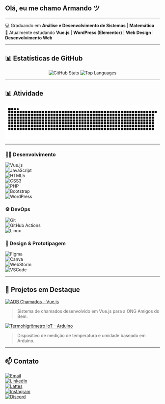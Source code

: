 ## Olá, eu me chamo Armando ツ

---

💻 Graduando em **Análise e Desenvolvimento de Sistemas** | **Matemática**
<br>
🚧 Atualmente estudando **Vue.js** | **WordPress (Elementor)** | **Web Design** | **Desenvolvimento Web**

---

## 📊 Estatísticas de GitHub

<p align="center">
  <img 
    src="https://github-readme-stats.vercel.app/api?username=armandolustosa&show_icons=true&count_private=true&theme=dracula&hide_border=true" 
    alt="GitHub Stats" 
    width="45%" 
  />
  <img 
    src="https://github-readme-stats.vercel.app/api/top-langs/?username=armandolustosa&layout=compact&theme=dracula&hide_border=true" 
    alt="Top Languages" 
    width="45%" 
  />
</p>

---

## 📊 Atividade

<div align="center">
  <picture>
    <!-- Dark mode -->
    <source media="(prefers-color-scheme: dark)"
            srcset="https://raw.githubusercontent.com/armandolustosa/armandolustosa/output/snake.svg?palette=github-dark" />
    <!-- Light mode -->
    <source media="(prefers-color-scheme: light)"
            srcset="https://raw.githubusercontent.com/armandolustosa/armandolustosa/output/snake.svg" />
    <img alt="GitHub Contributions Snake"
         src="https://raw.githubusercontent.com/armandolustosa/armandolustosa/output/snake.svg" />
  </picture>
</div>

---

### 👨‍💻 Desenvolvimento
![Vue.js](https://img.shields.io/badge/Vue.js-35495E?style=for-the-badge&logo=vue.js&logoColor=4FC08D)   
![JavaScript](https://img.shields.io/badge/JavaScript-F7DF1E?style=for-the-badge&logo=javascript&logoColor=black)   
![HTML5](https://img.shields.io/badge/HTML5-E34F26?style=for-the-badge&logo=html5&logoColor=white)   
![CSS3](https://img.shields.io/badge/CSS3-1572B6?style=for-the-badge&logo=css3&logoColor=white)   
![PHP](https://img.shields.io/badge/PHP-777BB4?style=for-the-badge&logo=php&logoColor=white)   
![Bootstrap](https://img.shields.io/badge/Bootstrap-563D7C?style=for-the-badge&logo=bootstrap&logoColor=white)   
![WordPress](https://img.shields.io/badge/WordPress-21759B?style=for-the-badge&logo=wordpress&logoColor=white)   

### ⚙️ DevOps 
![Git](https://img.shields.io/badge/Git-F05032?style=for-the-badge&logo=git&logoColor=white)   
![GitHub Actions](https://img.shields.io/badge/GitHub_Actions-2088FF?style=for-the-badge&logo=github-actions&logoColor=white)   
![Linux](https://img.shields.io/badge/Linux-FCC624?style=for-the-badge&logo=linux&logoColor=black)   

### 🎨 Design & Prototipagem
![Figma](https://img.shields.io/badge/Figma-F24E1E?style=for-the-badge&logo=figma&logoColor=white)   
![Canva](https://img.shields.io/badge/Canva-00C4CC?style=for-the-badge&logo=canva&logoColor=white)   
![WebStorm](https://img.shields.io/badge/WebStorm-000000?style=for-the-badge&logo=webstorm&logoColor=white)   
![VSCode](https://img.shields.io/badge/VSCode-007ACC?style=for-the-badge&logo=visual-studio-code&logoColor=white)   

---

## 📂 Projetos em Destaque

[![ADB Chamados - Vue.js](https://img.shields.io/badge/ADB%20Chamados-Vue.js-42b883?style=for-the-badge&logo=vue.js&logoColor=white)](https://github.com/amigos-do-bem/adb-chamados-vue)  
> Sistema de chamados desenvolvido em Vue.js para a ONG Amigos do Bem.

[![Termohigrômetro IoT - Arduino](https://img.shields.io/badge/Termohigrômetro-IoT-FF6C37?style=for-the-badge&logo=arduino&logoColor=white)](https://github.com/amigos-do-bem/iot-termohigrometro)  
> Dispositivo de medição de temperatura e umidade baseado em Arduino.

---

## 📫 Contato

[![Email](https://img.shields.io/badge/-joselustosa0001@gmail.com-D14836?style=for-the-badge&logo=gmail&logoColor=white)](mailto:joselustosa0001@gmail.com)   
[![LinkedIn](https://img.shields.io/badge/🔗-LinkedIn-0077B5?style=for-the-badge&logo=linkedin&logoColor=white)](https://linkedin.com/in/armandolustosa)   
[![Lattes](https://img.shields.io/badge/🪪-Lattes-2CA332?style=for-the-badge&logo=cnpq&logoColor=white)](http://lattes.cnpq.br/1489534360029604)    
[![Instagram](https://img.shields.io/badge/-Instagram-E4405F?style=for-the-badge&logo=instagram&logoColor=white)](https://instagram.com/armandolustosa)   
[![Discord](https://img.shields.io/badge/-Discord-7289DA?style=for-the-badge&logo=discord&logoColor=white)](https://discord.gg/armandolustosa)   
